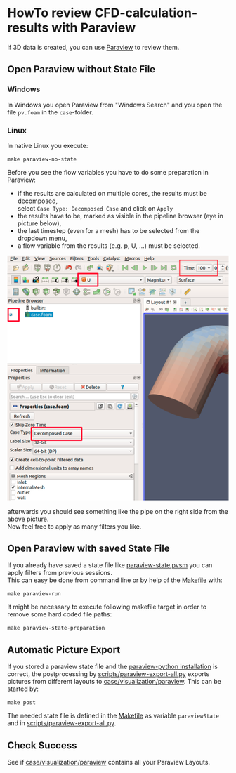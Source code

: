 HowTo review CFD-calculation-results with Paraview
======================================================================

If 3D data is created, you can use [Paraview](../../installation/paraview.md) to review them. 



Open Paraview without State File
------------------------------------------------------------

### Windows
In Windows you open Paraview from "Windows Search" and you open the file `pv.foam` in the `case`-folder. 


### Linux
In native Linux you execute: 

    make paraview-no-state


Before you see the flow variables you have to do some preparation in Paraview:  

* if the results are calculated on multiple cores, the results must be decomposed,  
  select `Case Type: Decomposed Case` and click on `Apply`  
* the results have to be, marked as visible in the pipeline browser (eye in picture below),  
* the last timestep (even for a mesh) has to be selected from the dropdown menu,  
* a flow variable from the results (e.g. p, U, ...) must be selected.  

![](../../resources/paraview-first-settings.png)

afterwards you should see something like the pipe on the right side from the above picture.  
Now feel free to apply as many filters you like. 



Open Paraview with saved State File
------------------------------------------------------------

If you already have saved a state file like [paraview-state.pvsm](../../../post/paraview-state.pvsm) you can apply filters from previous sessions.  
This can easy be done from command line or by help of the [Makefile](../../../Makefile) with: 

    make paraview-run


It might be necessary to execute following makefile target in order to remove some hard coded file paths:  

    make paraview-state-preparation



Automatic Picture Export
------------------------------------------------------------

If you stored a paraview state file and the [paraview-python installation](../../installation/paraview.python.md) is correct, 
the postprocessing by [scripts/paraview-export-all.py](../../../scripts/paraview-export-all.py) 
exports pictures from different layouts to [case/visualization/paraview](../../../case/visualization/paraview/renderView4.png). 
This can be started by:  

    make post


The needed state file is defined in the [Makefile](../../../makefile#L20) as variable `paraviewState` and
in [scripts/paraview-export-all.py](../../../scripts/paraview-export-all.py#L11).  



Check Success
------------------------------------------------------------

See if [case/visualization/paraview](../../../case/visualization/paraview/renderView4.png) contains all your Paraview Layouts.  
